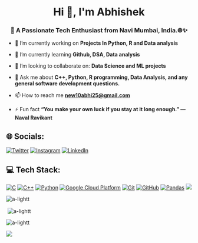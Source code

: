 <h1 align="center">Hi 👋, I'm Abhishek</h1>
<h3 align="center">🚀 A Passionate Tech Enthusiast from Navi Mumbai, India.🌐✨</h3>

<!---
<p align="left"> <img src="https://komarev.com/ghpvc/?username=codeterrayt&label=Profile%20views&color=0e75b6&style=flat" alt="codeterrayt" /> </p>

<p align="left"> <a href="https://github.com/ryo-ma/github-profile-trophy"><img src="https://github-profile-trophy.vercel.app/?username=Chakrastra" alt="Chakrastra" /></a> </p>
-->

- 🔭 I’m currently working on **Projects In Python, R and Data analysis**

- 🌱 I’m currently learning **Github, DSA, Data analysis**

- 👯 I’m looking to collaborate on: **Data Science and ML projects**

- 💬 Ask me about **C++, Python, R programming, Data Analysis, and any general software development questions.**

- 📫 How to reach me **new10abhi25@gmail.com**

- ⚡ Fun fact **“You make your own luck if you stay at it long enough.” ― Naval Ravikant**

## 🌐 Socials:
[![Twitter](https://img.shields.io/badge/Twitter-%231DA1F2.svg?logo=Twitter&logoColor=white)](https://twitter.com/Chakrastra) [![Instagram](https://img.shields.io/badge/Instagram-%23E4405F.svg?logo=Instagram&logoColor=white)](https://www.instagram.com/_vivekrajak_/) [![LinkedIn](https://img.shields.io/badge/LinkedIn-%230077B5.svg?logo=linkedin&logoColor=white)](https://www.linkedin.com/in/vivekrajak07/)
 <!--- [![Youtube](https://img.shields.io/badge/-Youtube-%23E4405F?logo=youtube&logoColor=white)](https://youtube.com/) -->

## 💻 Tech Stack: 

[![C](https://img.shields.io/badge/C-gray?style=for-the-badge&logo=c)](https://skillicons.dev/icons?i=c)
[![C++](https://img.shields.io/badge/C++-005571?style=for-the-badge&logo=c%2B%2B)](https://skillicons.dev/icons?i=cpp)
[![Python](https://img.shields.io/badge/Python-black?style=for-the-badge&logo=python)](https://skillicons.dev/icons?i=python)
[![Google Cloud Platform](https://img.shields.io/badge/Google_Cloud_Platform-005571?style=for-the-badge&logo=googlecloud)](https://skillicons.dev/icons?i=gcp)
[![Git](https://img.shields.io/badge/Git-black?style=for-the-badge&logo=git)](https://skillicons.dev/icons?i=git)
[![GitHub](https://img.shields.io/badge/GitHub-black?style=for-the-badge&logo=github)](https://skillicons.dev/icons?i=github)
[![Pandas](https://img.shields.io/badge/pandas-005571?style=for-the-badge&logo=pandas)](https://pandas.pydata.org/)
![](https://img.shields.io/badge/R-276DC3?style=for-the-badge&logo=r)
<!--![alt text ](https://img.shields.io/badge/text-text-colour?style=for-the-badge&logo=)-->
<p><img align="center" src="https://github-readme-stats.vercel.app/api/top-langs?username=a-lightt&show_icons=true&locale=en&layout=compact&theme=dark&hide_border=false" alt="a-lightt" /></p>

<p>&nbsp;<img align="center" src="https://github-readme-stats.vercel.app/api?username=a-lightt&show_icons=true&locale=en&theme=dark&hide_border=false" alt="a-lightt" /></p>

<p><img align="center" src="https://github-readme-streak-stats.herokuapp.com/?user=a-lightt&theme=dark&hide_border=false" alt="a-lightt" /></p>

<!-- ### 🔝 Top Contributed Repo
 ![](https://github-contributor-stats.vercel.app/api?username=a-lightt&limit=5&theme=tokyonight&combine_all_yearly_contributions=true) -->

[![](https://visitcount.itsvg.in/api?id=a-lightt&icon=0&color=0)](https://visitcount.itsvg.in)
